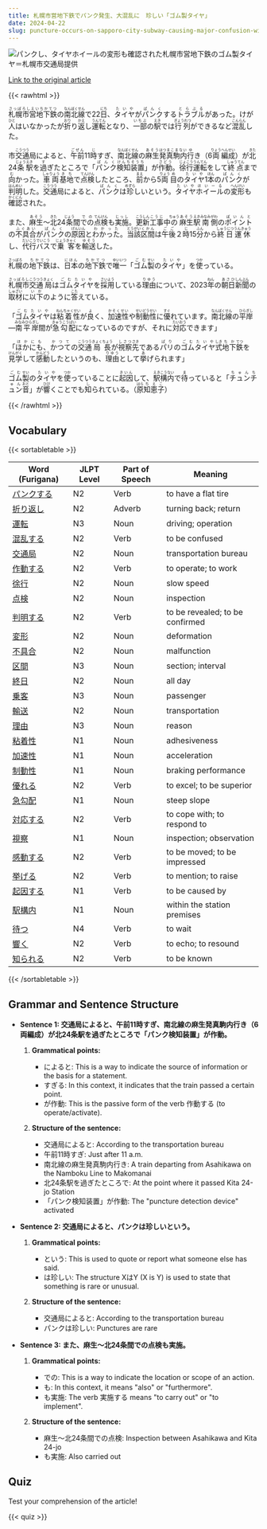 ```yaml
---
title: 札幌市営地下鉄でパンク発生、大混乱に　珍しい「ゴム製タイヤ」
date: 2024-04-22
slug: puncture-occurs-on-sapporo-city-subway-causing-major-confusion-with-rare-rubber-tires
---
```


![パンクし、タイヤホイールの変形も確認された札幌市営地下鉄のゴム製タイヤ＝札幌市交通局提供](https://www.asahicom.jp/imgopt/img/32c6eddb1c/comm_L/AS20240422003518.jpg "パンクし、タイヤホイールの変形も確認された札幌市営地下鉄のゴム製タイヤ＝札幌市交通局提供")

[Link to the original article](https://asahi.com/articles/ASS4Q30RKS4QIIPE011M.html?iref=comtop_7_05)

{{< rawhtml >}}
<p><ruby>札幌市営地下鉄<rt>さっぽろしえいちかてつ</rt></ruby>の<ruby>南北線<rt>なんぼくせん</rt></ruby>で22<ruby>日<rt>にち</rt></ruby>、<ruby>タイヤ<rt>たいや</rt></ruby>が<ruby>パンク<rt>ぱんく</rt></ruby>する<ruby>トラブル<rt>とらぶる</rt></ruby>があった。けが<ruby>人<rt>ひと</rt></ruby>はいなかったが<ruby>折<rt>おり</rt></ruby>り<ruby>返<rt>かえ</rt></ruby>し<ruby>運転<rt>うんてん</rt></ruby>となり、<ruby>一部<rt>いちぶ</rt></ruby>の<ruby>駅<rt>えき</rt></ruby>では<ruby>行列<rt>ぎょうれつ</rt></ruby>ができるなど<ruby>混乱<rt>こんらん</rt></ruby>した。</p>

<p>市<ruby>交通<rt>こうつう</rt></ruby>局によると、<ruby>午前<rt>ごぜん</rt></ruby>11<ruby>時<rt>じ</rt></ruby>すぎ、<ruby>南北<rt>なんぼく</rt></ruby><ruby>線<rt>せん</rt></ruby>の<ruby>麻生<rt>あそう</rt></ruby><ruby>発<rt>はつ</rt></ruby><ruby>真駒内<rt>まこまない</rt></ruby><ruby>行<rt>ゆ</rt></ruby>き（6<ruby>両<rt>りょう</rt></ruby><ruby>編成<rt>へんせい</rt></ruby>）が<ruby>北<rt>きた</rt></ruby>24<ruby>条<rt>じょう</rt></ruby><ruby>駅<rt>えき</rt></ruby>を<ruby>過<rt>す</rt></ruby>ぎたところで「<ruby>パンク<rt>ぱんく</rt></ruby><ruby>検知<rt>けんち</rt></ruby><ruby>装置<rt>そうち</rt></ruby>」が<ruby>作動<rt>さどう</rt></ruby>。<ruby>徐行<rt>じょこう</rt></ruby><ruby>運転<rt>うんてん</rt></ruby>をして<ruby>終点<rt>しゅうてん</rt></ruby>まで<ruby>向<rt>む</rt></ruby>かった。<ruby>車両<rt>しゃりょう</rt></ruby><ruby>基地<rt>きち</rt></ruby>で<ruby>点検<rt>てんけん</rt></ruby>したところ、<ruby>前<rt>まえ</rt></ruby>から5<ruby>両<rt>りょう</rt></ruby><ruby>目<rt>め</rt></ruby>の<ruby>タイヤ<rt>たいや</rt></ruby>1<ruby>本<rt>ほん</rt></ruby>の<ruby>パンク<rt>ぱんく</rt></ruby>が<ruby>判明<rt>はんめい</rt></ruby>した。<ruby>交通<rt>こうつう</rt></ruby>局によると、<ruby>パンク<rt>ぱんく</rt></ruby>は<ruby>珍<rt>めずら</rt></ruby>しいという。<ruby>タイヤ<rt>たいや</rt></ruby><ruby>ホイール<rt>ほいーる</rt></ruby>の<ruby>変形<rt>へんけい</rt></ruby>も<ruby>確認<rt>かくにん</rt></ruby>された。</p>

<p>また、<ruby>麻生<rt>あそう</rt>～<ruby>北<rt>きた</rt>24<ruby>条<rt>じょう</rt>間<ruby>での<rt>での</rt>点検<rt>てんけん</rt>も<ruby>実施<rt>じっし</rt>。<ruby>更新<rt>こうしん</rt>工事<rt>こうじ</rt>中<ruby>の<rt>ちゅう</rt>麻生<rt>あそう</rt>駅<rt>えき</rt>南<rt>みなみ</rt>側<rt>がわ</rt>の<ruby>ポイント<rt>ぽいんと</rt>の<ruby>不具合<rt>ふぐあい</rt>が<ruby>パンク<rt>ぱんく</rt>の<ruby>原因<rt>げんいん</rt>と<ruby>わかった<rt>わかった</rt>。<ruby>当該<rt>とうがい</rt>区間<rt>くかん</rt>は<ruby>午後<rt>ごご</rt>２<ruby>時<rt>じ</rt>15<ruby>分<rt>ふん</rt>から<ruby>終日<rt>しゅうじつ</rt>運休<rt>うんきゅう</rt>し、<ruby>代行<rt>だいこう</rt>バス<rt>でいこう</rt>で<ruby>乗客<rt>じょうきゃく</rt>を<ruby>輸送<rt>ゆそう</rt>した。</p>

<p><ruby>札幌<rt>さっぽろ</rt></ruby>の<ruby>地下鉄<rt>ちかてつ</rt></ruby>は、<ruby>日本<rt>にほん</rt></ruby>の<ruby>地下鉄<rt>ちかてつ</rt></ruby>で<ruby>唯一<rt>ゆいいつ</rt></ruby>「<ruby>ゴム<rt>ごむ</rt></ruby><ruby>製<rt>せい</rt></ruby>の<ruby>タイヤ<rt>たいや</rt></ruby>」を<ruby>使<rt>つか</rt></ruby>っている。</p>

<p><ruby>札幌市<rt>さっぽろし</rt></ruby><ruby>交通<rt>こうつう</rt></ruby><ruby>局<rt>きょく</rt></ruby>は<ruby>ゴム<rt>ごむ</rt></ruby><ruby>タイヤ<rt>たいや</rt></ruby>を<ruby>採用<rt>さいよう</rt></ruby>している<ruby>理由<rt>りゆう</rt></ruby>について、2023<ruby>年<rt>ねん</rt></ruby>の<ruby>朝日<rt>あさひ</rt></ruby><ruby>新聞<rt>しんぶん</rt></ruby>の<ruby>取材<rt>しゅざい</rt></ruby>に<ruby>以下<rt>いか</rt></ruby>のように<ruby>答<rt>こた</rt></ruby>えている。</p>

<p>「<ruby>ゴムタイヤ<rt>ごむたいや</rt></ruby>は<ruby>粘着性<rt>ねんちゃくせい</rt></ruby>が<ruby>良<rt>よ</rt></ruby>く、<ruby>加速性<rt>かそくせい</rt></ruby>や<ruby>制動性<rt>せいどうせい</rt></ruby>に<ruby>優<rt>すぐ</rt></ruby>れています。<ruby>南北線<rt>なんぼくせん</rt></ruby>の<ruby>平岸<rt>ひらぎし</rt></ruby>―<ruby>南平岸<rt>みなみひらぎし</rt></ruby>間が<ruby>急勾配<rt>きゅうこうばい</rt></ruby>になっているのですが、それに<ruby>対応<rt>たいおう</rt></ruby>できます」</p>

<p>「<ruby>ほかにも<rt>ほかにも</rt></ruby>、<ruby>かつて<rt>かつて</rt></ruby>の<ruby>交通<rt>こうつう</rt><ruby>局<rt>きょく</rt></ruby><ruby>長<rt>ちょう</rt></ruby>が<ruby>視察<rt>しさつ</rt></ruby><ruby>先<rt>さき</rt></ruby>である<ruby>パリ<rt>ぱり</rt></ruby>の<ruby>ゴム<rt>ごむ</rt><ruby>タイヤ<rt>たいや</rt><ruby>式<rt>しき</rt></ruby><ruby>地下<rt>ちか</rt><ruby>鉄<rt>てつ</rt></ruby>を<ruby>見学<rt>けんがく</rt></ruby>して<ruby>感動<rt>かんどう</rt></ruby>したというのも、<ruby>理由<rt>りゆう</rt></ruby>として<ruby>挙<rt>あ</rt></ruby>げられます」</p>

<p><ruby>ゴム<rt>ごむ</rt></ruby><ruby>製<rt>せい</rt></ruby>の<ruby>タイヤ<rt>たいや</rt></ruby>を<ruby>使<rt>つか</rt></ruby>っていることに<ruby>起因<rt>きいん</rt></ruby>して、<ruby>駅<rt>えき</rt></ruby><ruby>構内<rt>こうない</rt></ruby>で<ruby>待<rt>ま</rt></ruby>っていると「<ruby>チュンチュン<rt>ちゅんちゅん</rt></ruby><ruby>音<rt>おと</rt></ruby>」が<ruby>響<rt>ひび</rt></ruby>くことでも<ruby>知<rt>し</rt></ruby>られている。（<ruby>原<rt>はら</rt></ruby><ruby>知恵子<rt>ちえこ</rt></ruby>）</p>
{{< /rawhtml >}}

## Vocabulary


{{< sortabletable >}}

| Word (Furigana) | JLPT Level | Part of Speech | Meaning |
|-----------------|------------|---------------|---------|
|[パンクする](https://jisho.org/search/%E3%83%91%E3%83%B3%E3%82%AF%E3%81%99%E3%82%8B)| N2 | Verb | to have a flat tire |
|[折り返し](https://jisho.org/search/%E6%8A%98%E3%82%8A%E8%BF%94%E3%81%97)| N2 | Adverb | turning back; return |
|[運転](https://jisho.org/search/%E9%81%8B%E8%BB%A2)| N3 | Noun | driving; operation |
|[混乱する](https://jisho.org/search/%E6%B7%B7%E4%B9%B1%E3%81%99%E3%82%8B)| N2 | Verb | to be confused |
|[交通局](https://jisho.org/search/%E4%BA%A4%E9%80%9A%E5%B1%80)| N2 | Noun | transportation bureau |
|[作動する](https://jisho.org/search/%E4%BD%9C%E5%8B%95%E3%81%99%E3%82%8B)| N2 | Verb | to operate; to work |
|[徐行](https://jisho.org/search/%E5%BE%90%E8%A1%8C)| N2 | Noun | slow speed |
|[点検](https://jisho.org/search/%E7%82%B9%E6%A4%9C)| N2 | Noun | inspection |
|[判明する](https://jisho.org/search/%E5%88%A4%E6%98%8E%E3%81%99%E3%82%8B)| N2 | Verb | to be revealed; to be confirmed |
|[変形](https://jisho.org/search/%E5%A4%89%E5%BD%A2)| N2 | Noun | deformation |
|[不具合](https://jisho.org/search/%E4%B8%8D%E5%85%B7%E5%90%88)| N2 | Noun | malfunction |
|[区間](https://jisho.org/search/%E5%8C%BA%E9%96%93)| N3 | Noun | section; interval |
|[終日](https://jisho.org/search/%E7%B5%82%E6%97%A5)| N2 | Noun | all day |
|[乗客](https://jisho.org/search/%E4%B9%97%E5%AE%A2)| N3 | Noun | passenger |
|[輸送](https://jisho.org/search/%E8%BC%B8%E9%80%81)| N2 | Noun | transportation |
|[理由](https://jisho.org/search/%E7%90%86%E7%94%B1)| N3 | Noun | reason |
|[粘着性](https://jisho.org/search/%E7%B2%98%E7%9D%80%E6%80%A7)| N1 | Noun | adhesiveness |
|[加速性](https://jisho.org/search/%E5%8A%A0%E9%80%9F%E6%80%A7)| N1 | Noun | acceleration |
|[制動性](https://jisho.org/search/%E5%88%B6%E5%8B%95%E6%80%A7)| N1 | Noun | braking performance |
|[優れる](https://jisho.org/search/%E5%84%AA%E3%82%8C%E3%82%8B)| N2 | Verb | to excel; to be superior |
|[急勾配](https://jisho.org/search/%E6%80%A5%E5%8B%BE%E9%85%8D)| N1 | Noun | steep slope |
|[対応する](https://jisho.org/search/%E5%AF%BE%E5%BF%9C%E3%81%99%E3%82%8B)| N2 | Verb | to cope with; to respond to |
|[視察](https://jisho.org/search/%E8%A6%96%E5%AF%9F)| N1 | Noun | inspection; observation |
|[感動する](https://jisho.org/search/%E6%84%9F%E5%8B%95%E3%81%99%E3%82%8B)| N2 | Verb | to be moved; to be impressed |
|[挙げる](https://jisho.org/search/%E6%8C%99%E3%81%92%E3%82%8B)| N2 | Verb | to mention; to raise |
|[起因する](https://jisho.org/search/%E8%B5%B7%E5%9B%A0%E3%81%99%E3%82%8B)| N1 | Verb | to be caused by |
|[駅構内](https://jisho.org/search/%E9%A7%85%E6%A7%8B%E5%86%85)| N1 | Noun | within the station premises |
|[待つ](https://jisho.org/search/%E5%BE%85%E3%81%A4)| N4 | Verb | to wait |
|[響く](https://jisho.org/search/%E9%9F%BF%E3%81%8F)| N2 | Verb | to echo; to resound |
|[知られる](https://jisho.org/search/%E7%9F%A5%E3%82%89%E3%82%8C%E3%82%8B)| N2 | Verb | to be known |

{{< /sortabletable >}}


## Grammar and Sentence Structure

- **Sentence 1: 交通局によると、午前11時すぎ、南北線の麻生発真駒内行き（6両編成）が北24条駅を過ぎたところで「パンク検知装置」が作動。**

    1. **Grammatical points:** 
        - によると: This is a way to indicate the source of information or the basis for a statement.
        - すぎる: In this context, it indicates that the train passed a certain point.
        - が作動: This is the passive form of the verb 作動する (to operate/activate).

    2. **Structure of the sentence:** 
        - 交通局によると: According to the transportation bureau
        - 午前11時すぎ: Just after 11 a.m.
        - 南北線の麻生発真駒内行き: A train departing from Asahikawa on the Namboku Line to Makomanai
        - 北24条駅を過ぎたところで: At the point where it passed Kita 24-jo Station
        - 「パンク検知装置」が作動: The "puncture detection device" activated

- **Sentence 2: 交通局によると、パンクは珍しいという。**

    1. **Grammatical points:** 
        - という: This is used to quote or report what someone else has said.
        - は珍しい: The structure XはY (X is Y) is used to state that something is rare or unusual.

    2. **Structure of the sentence:** 
        - 交通局によると: According to the transportation bureau
        - パンクは珍しい: Punctures are rare

- **Sentence 3: また、麻生～北24条間での点検も実施。**

    1. **Grammatical points:** 
        - での: This is a way to indicate the location or scope of an action.
        - も: In this context, it means "also" or "furthermore".
        - も実施: The verb 実施する means "to carry out" or "to implement".

    2. **Structure of the sentence:** 
        - 麻生～北24条間での点検: Inspection between Asahikawa and Kita 24-jo
        - も実施: Also carried out

## Quiz

Test your comprehension of the article!

{{< quiz >}}